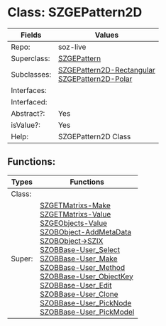
# Class:	SZGEPattern2D

| Fields | Values |
| --------- | --------- |
| Repo: | soz-live |
| Superclass: | [SZGEPattern](SZGEPattern.html) |
| Subclasses: | [SZGEPattern2D-Rectangular](SZGEPattern2D-Rectangular.html) <br> [SZGEPattern2D-Polar](SZGEPattern2D-Polar.html) |
| Interfaces: |  |
| Interfaced: |  |
| Abstract?: | Yes |
| isValue?: | Yes |
| Help: | SZGEPattern2D Class |


## Functions:

| Types | Functions |
| --------- | --------- |
| Class: |  |
| Super: | [SZGETMatrixs-Make](SZGETMatrixs.html) <br> [SZGETMatrixs-Value](SZGETMatrixs.html) <br> [SZGEObjects-Value](SZGEObjects.html) <br> [SZOBObject-AddMetaData](SZOBObject.html) <br> [SZOBObject->SZIX](SZOBObject.html) <br> [SZOBBase-User_Select](SZOBBase.html) <br> [SZOBBase-User_Make](SZOBBase.html) <br> [SZOBBase-User_Method](SZOBBase.html) <br> [SZOBBase-User_ObjectKey](SZOBBase.html) <br> [SZOBBase-User_Edit](SZOBBase.html) <br> [SZOBBase-User_Clone](SZOBBase.html) <br> [SZOBBase-User_PickNode](SZOBBase.html) <br> [SZOBBase-User_PickModel](SZOBBase.html) |


